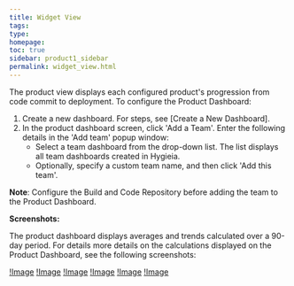 ```yaml
---
title: Widget View
tags: 
type: 
homepage: 
toc: true
sidebar: product1_sidebar
permalink: widget_view.html
---
```


The product view displays each configured product's progression from code commit to deployment. To configure the Product Dashboard:

1. Create a new dashboard. For steps, see [Create a New Dashboard].
2. In the product dashboard screen, click 'Add a Team'. Enter the following details in the 'Add team' popup window:
   - Select a team dashboard from the drop-down list. The list displays  all team dashboards created in Hygieia.
   - Optionally, specify a custom team name, and then click 'Add this team'.

**Note**: Configure the Build and Code Repository before adding the team to the Product Dashboard.

**Screenshots:**

The product dashboard displays averages and trends calculated over a 90-day period. For details more details on the calculations displayed on the Product Dashboard, see the following screenshots:

[!Image](h2-commit-stage.png)
[!Image](h2-build-stage.png)
[!Image](h2-commit-details-stage.png)
[!Image](h2-deploy-stages.png)
[!Image](h2-health-details.png)
[!Image](h2-prod-stage.png)

